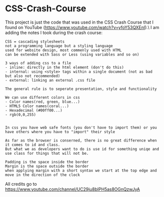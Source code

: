 # CSS-Crash-Course
This project is just the code that was used in the CSS Crash Course that I found on YouTube (https://www.youtube.com/watch?v=yfoY53QXEnI).\\
I am adding the notes I took during the crash course:
    
    CSS = cascading stylesheets
    not a programming language but a styling language
    used for website design, most commenly used with HTML
    can be extended with Sass or Less (using variables and so on)

    3 ways of adding css to a file
    - inline: directly in the html element (don't do this)
    - internal: using <style> tags within a single document (not as bad but also not recommended)
    - external: linking an external .css file

    The general rule is to seperate presentation, style and functionality

    We can use different colors in css
    - Color names(red, green, blue...)
    - HTML5 Color names(coral...)
    - Hexadecimal (#00ff00...)
    - rgb(0,0,255)


    In css you have web safe fonts (you don't have to import them) or you have others where you have to "import" their style

    As far as the browser is conserned, there is no great difference when it comes to id and class. 
    But what we as developers want to do is use id for something uniqe and use class for things that will not be.

    Padding is the space inside the border
    Margin is the space outside the border
    when applying margin with a short syntax we start at the top edge and move in the direction of the clock

All credits go to https://www.youtube.com/channel/UC29ju8bIPH5as8OGnQzwJyA  
